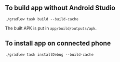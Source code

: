 ## To build app without Android Studio

```
./gradlew task build --build-cache
```
The built APK is put in `app/build/outputs/apk`.

## To install app on connected phone

```
./gradlew task installDebug --build-cache

